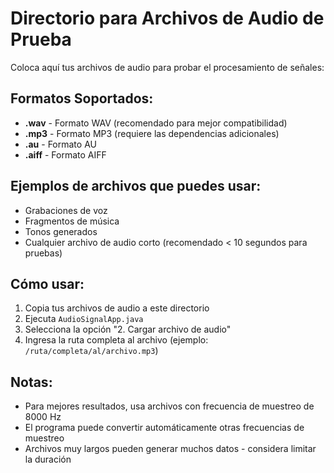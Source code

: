 # Directorio para Archivos de Audio de Prueba

Coloca aquí tus archivos de audio para probar el procesamiento de señales:

## Formatos Soportados:
- **.wav** - Formato WAV (recomendado para mejor compatibilidad)
- **.mp3** - Formato MP3 (requiere las dependencias adicionales)
- **.au** - Formato AU
- **.aiff** - Formato AIFF

## Ejemplos de archivos que puedes usar:
- Grabaciones de voz
- Fragmentos de música
- Tonos generados
- Cualquier archivo de audio corto (recomendado < 10 segundos para pruebas)

## Cómo usar:
1. Copia tus archivos de audio a este directorio
2. Ejecuta `AudioSignalApp.java`
3. Selecciona la opción "2. Cargar archivo de audio"
4. Ingresa la ruta completa al archivo (ejemplo: `/ruta/completa/al/archivo.mp3`)

## Notas:
- Para mejores resultados, usa archivos con frecuencia de muestreo de 8000 Hz
- El programa puede convertir automáticamente otras frecuencias de muestreo
- Archivos muy largos pueden generar muchos datos - considera limitar la duración